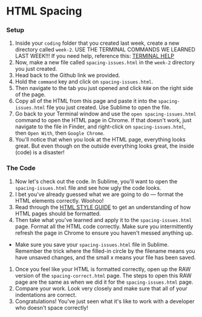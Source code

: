 # HTML Spacing

### Setup
1. Inside your `coding` folder that you created last week, create a new directory called `week-2`. USE THE TERMINAL COMMANDS WE LEARNED LAST WEEK!!! If you need help, reference this: [TERMINAL HELP](https://github.com/codebug-tech/week-1-A)
1. Now, make a new file called `spacing-issues.html` in the `week-2` directory you just created. 
1. Head back to the Github link we provided. 
1. Hold the `command` key and click on `spacing-issues.html`. 
1. Then navigate to the tab you just opened and click `RAW` on the right side of the page. 
1. Copy all of the HTML from this page and paste it into the `spacing-issues.html` file you just created. Use Sublime to open the file.
1. Go back to your Terminal window and use the `open spacing-issues.html` command to open the HTML page in Chrome. If that doesn't work, just navigate to the file in Finder, and right-click on `spacing-issues.html`, then `Open With`, then `Google Chrome`. 
1. You'll notice that when you look at the HTML page, everything looks great. But even though on the outside everything looks great, the inside (code) is a disaster!

### The Code
1. Now let's check out the code. In Sublime, you'll want to open the `spacing-issues.html` file and see how ugly the code looks. 
1. I bet you've already guessed what we are going to do — format the HTML elements correctly. Woohoo!
1. Read through the [HTML STYLE GUIDE](https://github.com/codebug-tech/html-style-guide) to get an understanding of how HTML pages should be formatted. 
1. Then take what you've learned and apply it to the `spacing-issues.html` page. Format all the HTML code correctly. Make sure you intermittently refresh the page in Chrome to ensure you haven't messed anything up. 
  * Make sure you save your `spacing-issues.html` file in Sublime. Remember the trick where the filled-in circle by the filename means you have unsaved changes, and the small x means your file has been saved. 
1. Once you feel like your HTML is formatted correctly, open up the RAW version of the `spacing-correct.html` page. The steps to open this RAW page are the same as when we did it for the `spacing-issues.html` page. 
1. Compare your work. Look very closely and make sure that all of your indentations are correct. 
1. Congratulations! You've just seen what it's like to work with a developer who doesn't space correctly! 

